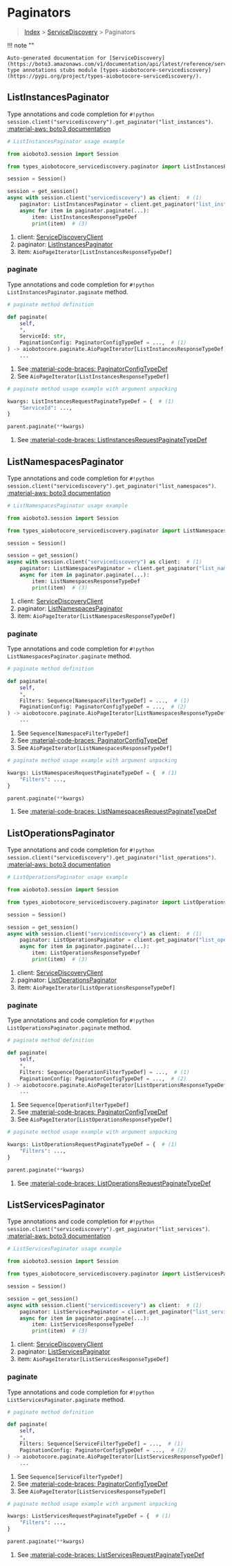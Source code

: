 # Paginators

> [Index](../README.md) > [ServiceDiscovery](./README.md) > Paginators

!!! note ""

    Auto-generated documentation for [ServiceDiscovery](https://boto3.amazonaws.com/v1/documentation/api/latest/reference/services/servicediscovery.html#servicediscovery)
    type annotations stubs module [types-aiobotocore-servicediscovery](https://pypi.org/project/types-aiobotocore-servicediscovery/).

## ListInstancesPaginator

Type annotations and code completion for `#!python session.client("servicediscovery").get_paginator("list_instances")`.
[:material-aws: boto3 documentation](https://boto3.amazonaws.com/v1/documentation/api/latest/reference/services/servicediscovery/paginator/ListInstances.html#ServiceDiscovery.Paginator.ListInstances)

```python
# ListInstancesPaginator usage example

from aioboto3.session import Session

from types_aiobotocore_servicediscovery.paginator import ListInstancesPaginator

session = Session()

session = get_session()
async with session.client("servicediscovery") as client:  # (1)
    paginator: ListInstancesPaginator = client.get_paginator("list_instances")  # (2)
    async for item in paginator.paginate(...):
        item: ListInstancesResponseTypeDef
        print(item)  # (3)
```

1. client: [ServiceDiscoveryClient](./client.md)
2. paginator: [ListInstancesPaginator](./paginators.md#listinstancespaginator)
3. item: `AioPageIterator[ListInstancesResponseTypeDef]`


### paginate

Type annotations and code completion for `#!python ListInstancesPaginator.paginate` method.

```python
# paginate method definition

def paginate(
    self,
    *,
    ServiceId: str,
    PaginationConfig: PaginatorConfigTypeDef = ...,  # (1)
) -> aiobotocore.paginate.AioPageIterator[ListInstancesResponseTypeDef]:  # (2)
    ...
```

1. See [:material-code-braces: PaginatorConfigTypeDef](./type_defs.md#paginatorconfigtypedef)
2. See `AioPageIterator[ListInstancesResponseTypeDef]`


```python
# paginate method usage example with argument unpacking

kwargs: ListInstancesRequestPaginateTypeDef = {  # (1)
    "ServiceId": ...,
}

parent.paginate(**kwargs)
```

1. See [:material-code-braces: ListInstancesRequestPaginateTypeDef](./type_defs.md#listinstancesrequestpaginatetypedef)
## ListNamespacesPaginator

Type annotations and code completion for `#!python session.client("servicediscovery").get_paginator("list_namespaces")`.
[:material-aws: boto3 documentation](https://boto3.amazonaws.com/v1/documentation/api/latest/reference/services/servicediscovery/paginator/ListNamespaces.html#ServiceDiscovery.Paginator.ListNamespaces)

```python
# ListNamespacesPaginator usage example

from aioboto3.session import Session

from types_aiobotocore_servicediscovery.paginator import ListNamespacesPaginator

session = Session()

session = get_session()
async with session.client("servicediscovery") as client:  # (1)
    paginator: ListNamespacesPaginator = client.get_paginator("list_namespaces")  # (2)
    async for item in paginator.paginate(...):
        item: ListNamespacesResponseTypeDef
        print(item)  # (3)
```

1. client: [ServiceDiscoveryClient](./client.md)
2. paginator: [ListNamespacesPaginator](./paginators.md#listnamespacespaginator)
3. item: `AioPageIterator[ListNamespacesResponseTypeDef]`


### paginate

Type annotations and code completion for `#!python ListNamespacesPaginator.paginate` method.

```python
# paginate method definition

def paginate(
    self,
    *,
    Filters: Sequence[NamespaceFilterTypeDef] = ...,  # (1)
    PaginationConfig: PaginatorConfigTypeDef = ...,  # (2)
) -> aiobotocore.paginate.AioPageIterator[ListNamespacesResponseTypeDef]:  # (3)
    ...
```

1. See `Sequence[NamespaceFilterTypeDef]`
2. See [:material-code-braces: PaginatorConfigTypeDef](./type_defs.md#paginatorconfigtypedef)
3. See `AioPageIterator[ListNamespacesResponseTypeDef]`


```python
# paginate method usage example with argument unpacking

kwargs: ListNamespacesRequestPaginateTypeDef = {  # (1)
    "Filters": ...,
}

parent.paginate(**kwargs)
```

1. See [:material-code-braces: ListNamespacesRequestPaginateTypeDef](./type_defs.md#listnamespacesrequestpaginatetypedef)
## ListOperationsPaginator

Type annotations and code completion for `#!python session.client("servicediscovery").get_paginator("list_operations")`.
[:material-aws: boto3 documentation](https://boto3.amazonaws.com/v1/documentation/api/latest/reference/services/servicediscovery/paginator/ListOperations.html#ServiceDiscovery.Paginator.ListOperations)

```python
# ListOperationsPaginator usage example

from aioboto3.session import Session

from types_aiobotocore_servicediscovery.paginator import ListOperationsPaginator

session = Session()

session = get_session()
async with session.client("servicediscovery") as client:  # (1)
    paginator: ListOperationsPaginator = client.get_paginator("list_operations")  # (2)
    async for item in paginator.paginate(...):
        item: ListOperationsResponseTypeDef
        print(item)  # (3)
```

1. client: [ServiceDiscoveryClient](./client.md)
2. paginator: [ListOperationsPaginator](./paginators.md#listoperationspaginator)
3. item: `AioPageIterator[ListOperationsResponseTypeDef]`


### paginate

Type annotations and code completion for `#!python ListOperationsPaginator.paginate` method.

```python
# paginate method definition

def paginate(
    self,
    *,
    Filters: Sequence[OperationFilterTypeDef] = ...,  # (1)
    PaginationConfig: PaginatorConfigTypeDef = ...,  # (2)
) -> aiobotocore.paginate.AioPageIterator[ListOperationsResponseTypeDef]:  # (3)
    ...
```

1. See `Sequence[OperationFilterTypeDef]`
2. See [:material-code-braces: PaginatorConfigTypeDef](./type_defs.md#paginatorconfigtypedef)
3. See `AioPageIterator[ListOperationsResponseTypeDef]`


```python
# paginate method usage example with argument unpacking

kwargs: ListOperationsRequestPaginateTypeDef = {  # (1)
    "Filters": ...,
}

parent.paginate(**kwargs)
```

1. See [:material-code-braces: ListOperationsRequestPaginateTypeDef](./type_defs.md#listoperationsrequestpaginatetypedef)
## ListServicesPaginator

Type annotations and code completion for `#!python session.client("servicediscovery").get_paginator("list_services")`.
[:material-aws: boto3 documentation](https://boto3.amazonaws.com/v1/documentation/api/latest/reference/services/servicediscovery/paginator/ListServices.html#ServiceDiscovery.Paginator.ListServices)

```python
# ListServicesPaginator usage example

from aioboto3.session import Session

from types_aiobotocore_servicediscovery.paginator import ListServicesPaginator

session = Session()

session = get_session()
async with session.client("servicediscovery") as client:  # (1)
    paginator: ListServicesPaginator = client.get_paginator("list_services")  # (2)
    async for item in paginator.paginate(...):
        item: ListServicesResponseTypeDef
        print(item)  # (3)
```

1. client: [ServiceDiscoveryClient](./client.md)
2. paginator: [ListServicesPaginator](./paginators.md#listservicespaginator)
3. item: `AioPageIterator[ListServicesResponseTypeDef]`


### paginate

Type annotations and code completion for `#!python ListServicesPaginator.paginate` method.

```python
# paginate method definition

def paginate(
    self,
    *,
    Filters: Sequence[ServiceFilterTypeDef] = ...,  # (1)
    PaginationConfig: PaginatorConfigTypeDef = ...,  # (2)
) -> aiobotocore.paginate.AioPageIterator[ListServicesResponseTypeDef]:  # (3)
    ...
```

1. See `Sequence[ServiceFilterTypeDef]`
2. See [:material-code-braces: PaginatorConfigTypeDef](./type_defs.md#paginatorconfigtypedef)
3. See `AioPageIterator[ListServicesResponseTypeDef]`


```python
# paginate method usage example with argument unpacking

kwargs: ListServicesRequestPaginateTypeDef = {  # (1)
    "Filters": ...,
}

parent.paginate(**kwargs)
```

1. See [:material-code-braces: ListServicesRequestPaginateTypeDef](./type_defs.md#listservicesrequestpaginatetypedef)
